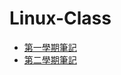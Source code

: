 # Linux-Class
* [第一學期筆記](https://github.com/peter8995/Linux-Class/tree/108-2)
* [第二學期筆記](https://github.com/peter8995/Linux-Class/tree/109-1)
